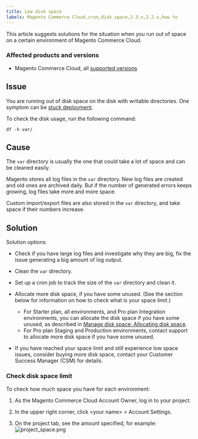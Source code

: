 ```yaml
---
title: Low disk space
labels: Magento Commerce Cloud,cron,disk space,2.3.x,2.2.x,how to
---
```


This article suggests solutions for the situation when you run out of space on a certain environment of Magento Commerce Cloud.

### Affected products and versions

* Magento Commerce Cloud, all [supported versions](https://magento.com/sites/default/files/magento-software-lifecycle-policy.pdf)

## Issue

You are running out of disk space on the disk with writable directories. One symptom can be [stuck deployment](https://support.magento.com/hc/en-us/articles/360030662992). 

To check the disk usage, run the following command:

<pre><code class="language-bash">df -h var/
</code></pre>

## Cause

The `` var `` directory is usually the one that could take a lot of space and can be cleaned easily. 

Magento stores all log files in the `` var `` directory. New log files are created and old ones are archived daily. But if the number of generated errors keeps growing, log files take more and more space.  

Custom import/export files are also stored in the `` var `` directory, and take space if their numbers increase. 

## Solution 

Solution options:

* Check if you have large log files and investigate why they are big, fix the issue generating a big amount of log output.
* Clean the `` var `` directory.
    
    
* Set up a cron job to track the size of the `` var `` directory and clean it.
* Allocate more disk space, if you have some unused. (See the section below for information on how to check what is your space limit.)
    
    * For Starter plan, all environments, and Pro plan Integration environments, you can allocate the disk space if you have some unused, as described in [Manage disk space: Allocating disk space](https://devdocs.magento.com/guides/v2.3/cloud/project/manage-disk-space.html#application-disk-space). 
    * For Pro plan Staging and Production environments, contact support to allocate more disk space if you have some unused. 
    
    
    
* If you have reached your space limit and still experience low space issues, consider buying more disk space, contact your Customer Success Manager (CSM) for details.

### Check disk space limit

To check how much space you have for each environment:

1. As the Magento Commerce Cloud Account Owner, log in to your project.
    
    
1. In the upper right corner, click &lt;your name> > Account Settings.
    
    
1. On the project tab, see the amount specified, for example:  
    ![project_space.png](https://support.magento.com/hc/article_attachments/360045010711/project_space.png)

 